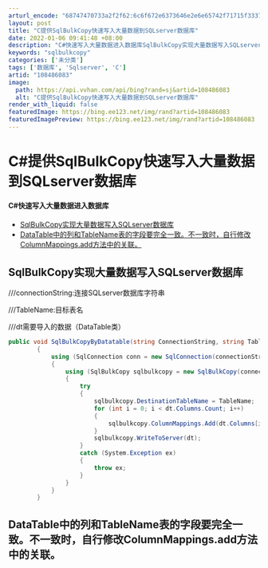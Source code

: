```yaml
---
arturl_encode: "68747470733a2f2f62:6c6f672e6373646e2e6e65742f71715f33373239313539342f:61727469636c652f64657461696c732f313038343836303833"
layout: post
title: "C提供SqlBulkCopy快速写入大量数据到SQLserver数据库"
date: 2022-01-06 09:41:48 +08:00
description: "C#快速写入大量数据进入数据库SqlBulkCopy实现大量数据写入SQLserver数据库Data"
keywords: "sqlbulkcopy"
categories: ['未分类']
tags: ['数据库', 'Sqlserver', 'C']
artid: "108486083"
image:
  path: https://api.vvhan.com/api/bing?rand=sj&artid=108486083
  alt: "C提供SqlBulkCopy快速写入大量数据到SQLserver数据库"
render_with_liquid: false
featuredImage: https://bing.ee123.net/img/rand?artid=108486083
featuredImagePreview: https://bing.ee123.net/img/rand?artid=108486083
---
```


# C#提供SqlBulkCopy快速写入大量数据到SQLserver数据库

#### C#快速写入大量数据进入数据库

* [SqlBulkCopy实现大量数据写入SQLserver数据库](#SqlBulkCopySQLserver_1)
* [DataTable中的列和TableName表的字段要完全一致。不一致时，自行修改ColumnMappings.add方法中的关联。](#DataTableTableNameColumnMappingsadd_31)

## SqlBulkCopy实现大量数据写入SQLserver数据库

///connectionString:连接SQLserver数据库字符串
  
///TableName:目标表名
  
///dt需要导入的数据（DataTable类）

```csharp
public void SqlBulkCopyByDatatable(string ConnectionString, string TableName, DataTable dt)
        {
            using (SqlConnection conn = new SqlConnection(connectionString))
            {
                using (SqlBulkCopy sqlbulkcopy = new SqlBulkCopy(connectionString, SqlBulkCopyOptions.UseInternalTransaction))
                {
                    try
                    {
                        sqlbulkcopy.DestinationTableName = TableName;
                        for (int i = 0; i < dt.Columns.Count; i++)
                        {
                            sqlbulkcopy.ColumnMappings.Add(dt.Columns[i].ColumnName, dt.Columns[i].ColumnName);
                        }
                        sqlbulkcopy.WriteToServer(dt);
                    }
                    catch (System.Exception ex)
                    {
                        throw ex;
                    }
                }
            }
        }

```

## DataTable中的列和TableName表的字段要完全一致。不一致时，自行修改ColumnMappings.add方法中的关联。